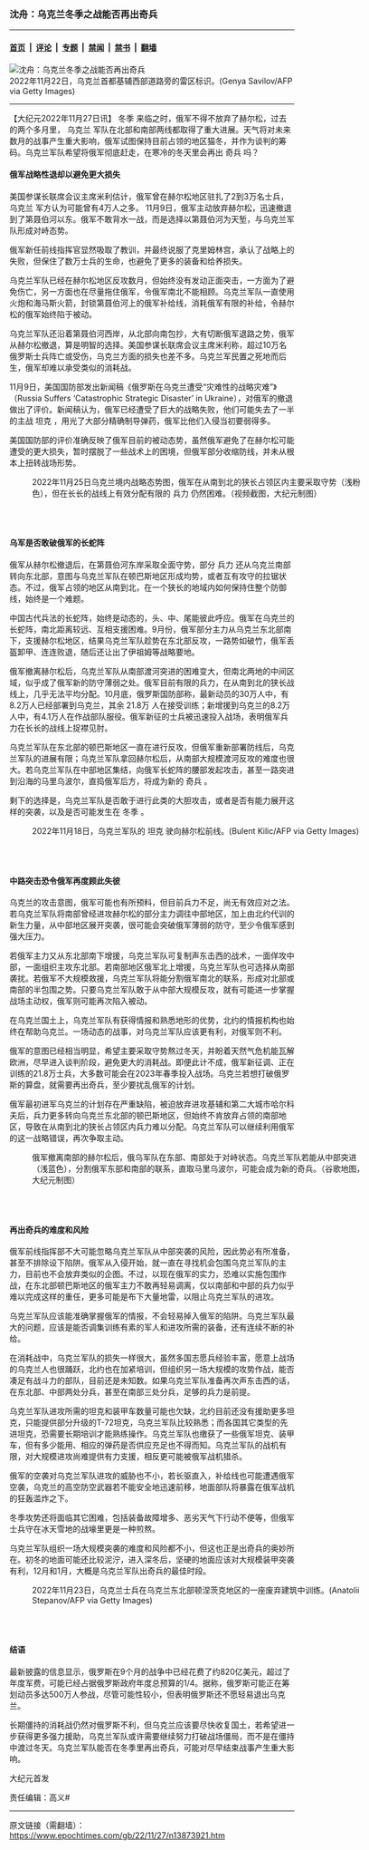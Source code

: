 ### 沈舟：乌克兰冬季之战能否再出奇兵

---

#### [首页](../../../..?n13873921) &nbsp;|&nbsp; [评论](../../../../../epoch-comment?n13873921) &nbsp;|&nbsp; [专题](../../../../../epoch-special?n13873921) &nbsp;|&nbsp; [禁闻](../../../../../epoch-news?n13873921) &nbsp;|&nbsp; [禁书](../../../../../books?n13873921) &nbsp;|&nbsp; [翻墙](https://github.com/gfw-breaker/nogfw/blob/master/README.md?n13873921)


<div><img alt="沈舟：乌克兰冬季之战能否再出奇兵" class="attachment-djy_600_400 size-djy_600_400 wp-post-image" src="https://i.epochtimes.com/assets/uploads/2022/11/id13873924-GettyImages-1244994510-600x400.jpg"/>
<div class="caption">
 2022年11月22日，乌克兰首都基辅西部道路旁的雷区标识。(Genya Savilov/AFP via Getty Images)
</div></div><hr/><div class="post_content" id="artbody" itemprop="articleBody">
 <!-- article content begin -->
 <p>
  【大纪元2022年11月27日讯】
  <ok href="https://www.epochtimes.com/gb/tag/%E5%86%AC%E5%AD%A3.html">
   冬季
  </ok>
  来临之时，俄军不得不放弃了赫尔松，过去的两个多月里，
  <ok href="https://www.epochtimes.com/gb/tag/%E4%B9%8C%E5%85%8B%E5%85%B0.html">
   乌克兰
  </ok>
  军队在北部和南部两线都取得了重大进展。天气将对未来数月的战事产生重大影响，俄军试图保持目前占领的地区猫冬，并作为谈判的筹码。乌克兰军队希望将俄军彻底赶走，在寒冷的冬天里会再出
  <ok href="https://www.epochtimes.com/gb/tag/%E5%A5%87%E5%85%B5.html">
   奇兵
  </ok>
  吗？
 </p>
 <h4>
  俄军战略性退却以避免更大损失
 </h4>
 <p>
  美国参谋长联席会议主席米利估计，俄军曾在赫尔松地区驻扎了2到3万名士兵，
  <ok href="https://www.epochtimes.com/gb/tag/%E4%B9%8C%E5%85%8B%E5%85%B0.html">
   乌克兰
  </ok>
  军方认为可能曾有4万人之多。 11月9日，俄军主动放弃赫尔松，迅速撤退到了第聂伯河以东。俄军不敢背水一战，而是选择以第聂伯河为天堑，与乌克兰军队形成对峙态势。
 </p>
 <p>
  俄军新任前线指挥官显然吸取了教训，并最终说服了克里姆林宫，承认了战略上的失败，但保住了数万士兵的生命，也避免了更多的装备和给养损失。
 </p>
 <p>
  乌克兰军队已经在赫尔松地区反攻数月，但始终没有发动正面突击，一方面为了避免伤亡，另一方面也在尽量拖住俄军，令俄军南北不能相顾。乌克兰军队一直使用火炮和海马斯火箭，封锁第聂伯河上的俄军补给线，消耗俄军有限的补给，令赫尔松的俄军始终陷于被动。
 </p>
 <p>
  乌克兰军队还沿着第聂伯河西岸，从北部向南包抄，大有切断俄军退路之势，俄军从赫尔松撤退，算是明智的选择。美国参谋长联席会议主席米利称，超过10万名俄罗斯士兵阵亡或受伤，乌克兰方面的损失也差不多。乌克兰军民置之死地而后生，俄军却难以承受类似的消耗战。
 </p>
 <p>
  11月9日，美国国防部发出新闻稿《俄罗斯在乌克兰遭受“灾难性的战略灾难”》（Russia Suffers ‘Catastrophic Strategic Disaster’ in Ukraine），对俄军的撤退做出了评价。新闻稿认为，俄军已经遭受了巨大的战略失败，他们可能失去了一半的主战
  <ok href="https://www.epochtimes.com/gb/tag/%E5%9D%A6%E5%85%8B.html">
   坦克
  </ok>
  ，用光了大部分精确制导弹药，俄军比他们入侵当初要弱得多。
 </p>
 <p>
  美国国防部的评价准确反映了俄军目前的被动态势，虽然俄军避免了在赫尔松可能遭受的更大损失，暂时摆脱了一些战术上的困境，但俄军部分收缩防线，并未从根本上扭转战场形势。
 </p>
 <figure aria-describedby="caption-attachment-13873927" class="wp-caption aligncenter" id="attachment_13873927" style="width: 600px">
  <ok href="https://i.epochtimes.com/assets/uploads/2022/11/id13873927-Ukraine-map_20221125text.jpg" target="_blank">
   <img alt="" class="size-large wp-image-13873927" src="https://i.epochtimes.com/assets/uploads/2022/11/id13873927-Ukraine-map_20221125text-600x401.jpg"/>
  </ok>
  <br/><figcaption class="wp-caption-text" id="caption-attachment-13873927">
   2022年11月25日乌克兰境内战略态势图，俄军在从南到北的狭长占领区内主要采取守势（浅粉色），但在长长的战线上有效分配有限的
   <ok href="https://www.epochtimes.com/gb/tag/%E5%85%B5%E5%8A%9B.html">
    兵力
   </ok>
   仍然困难。（视频截图，大纪元制图）
  </figcaption><br/>
 </figure><br/>
 <h4>
  乌军是否敢破俄军的长蛇阵
 </h4>
 <p>
  俄军从赫尔松撤退后，在第聂伯河东岸采取全面守势，部分
  <ok href="https://www.epochtimes.com/gb/tag/%E5%85%B5%E5%8A%9B.html">
   兵力
  </ok>
  还从乌克兰南部转向东北部，意图与乌克兰军队在顿巴斯地区形成均势，或者互有攻守的拉锯状态。不过，俄军占领的地区从南到北，在一个狭长的地域内如何保持住整个防御线，始终是一个难题。
 </p>
 <p>
  中国古代兵法的长蛇阵，始终是动态的，头、中、尾能彼此呼应。俄军在乌克兰的长蛇阵，南北距离较远、互相支援困难。9月份，俄军部分主力从乌克兰东北部南下，支援赫尔松地区，结果乌克兰军队趁势在东北部反攻，一路势如破竹，俄军丢盔卸甲、连连败退，随后还让出了伊祖姆等战略要地。
 </p>
 <p>
  俄军撤离赫尔松后，乌克兰军队从南部渡河突进的困难变大，但南北两地的中间区域，似乎成了俄军新的防守薄弱之处。俄军目前有限的兵力，在从南到北的狭长战线上，几乎无法平均分配。10月底，俄罗斯国防部称，最新动员的30万人中，有8.2万人已经部署到乌克兰，其余 21.8万 人在接受训练；新增援到乌克兰的8.2万人中，有4.1万人在作战部队服役。俄军新征的士兵被迅速投入战场，表明俄军兵力在长长的战线上捉襟见肘。
 </p>
 <p>
  乌克兰军队在东北部的顿巴斯地区一直在进行反攻，但俄军重新部署防线后，乌克兰军队的进展有限；乌克兰军队拿回赫尔松后，从南部大规模渡河反攻的难度也很大。若乌克兰军队在中部地区集结，向俄军长蛇阵的腰部发起攻击，甚至一路突进到沿海的马里乌波尔，直捣俄军后方，将成为新的
  <ok href="https://www.epochtimes.com/gb/tag/%E5%A5%87%E5%85%B5.html">
   奇兵
  </ok>
  。
 </p>
 <p>
  剩下的选择是，乌克兰军队是否敢于进行此类的大胆攻击，或者是否有能力展开这样的突袭，以及是否可能发生在
  <ok href="https://www.epochtimes.com/gb/tag/%E5%86%AC%E5%AD%A3.html">
   冬季
  </ok>
  。
 </p>
 <figure aria-describedby="caption-attachment-13873928" class="wp-caption aligncenter" id="attachment_13873928" style="width: 600px">
  <ok href="https://i.epochtimes.com/assets/uploads/2022/11/id13873928-GettyImages-1244877986.jpg" target="_blank">
   <img alt="" class="size-large wp-image-13873928" src="https://i.epochtimes.com/assets/uploads/2022/11/id13873928-GettyImages-1244877986-600x397.jpg"/>
  </ok>
  <br/><figcaption class="wp-caption-text" id="caption-attachment-13873928">
   2022年11月18日，乌克兰军队的
   <ok href="https://www.epochtimes.com/gb/tag/%E5%9D%A6%E5%85%8B.html">
    坦克
   </ok>
   驶向赫尔松前线。(Bulent Kilic/AFP via Getty Images)
  </figcaption><br/>
 </figure><br/>
 <h4>
  中路突击恐令俄军再度顾此失彼
 </h4>
 <p>
  乌克兰的攻击意图，俄军可能也有所预料，但目前兵力不足，尚无有效应对之法。若乌克兰军队将南部曾经进攻赫尔松的部分主力调往中部地区，加上由北约代训的新生力量，从中部地区展开突袭，很可能会突破俄军薄弱的防守，至少令俄军感到强大压力。
 </p>
 <p>
  若俄军主力又从东北部南下增援，乌克兰军队可复制声东击西的战术，一面佯攻中部，一面组织主攻东北部。若南部地区俄军北上增援，乌克兰军队也可选择从南部袭扰。若俄军不大规模救援，乌克兰军队将能分割俄军南北的联系，形成对北部或南部的半包围之势。只要乌克兰军队敢于从中部大规模反攻，就有可能进一步掌握战场主动权，俄军则可能再次陷入被动。
 </p>
 <p>
  在乌克兰国土上，乌克兰军队有获得情报和熟悉地形的优势，北约的情报机构也始终在帮助乌克兰。一场动态的战事，对乌克兰军队应该更有利，对俄军则不利。
 </p>
 <p>
  俄军的意图已经相当明显，希望主要采取守势熬过冬天，并盼着天然气危机能瓦解欧洲，尽早进入谈判阶段，避免更大的消耗战。即便此计不成，俄军新征调、正在训练的21.8万士兵，大多数可能会在2023年春季投入战场。乌克兰若想打破俄罗斯的算盘，就需要再出奇兵，至少要扰乱俄军的计划。
 </p>
 <p>
  俄军最初进军乌克兰的计划存在严重缺陷，被迫放弃进攻基辅和第二大城市哈尔科夫后，兵力更多转向乌克兰东北部的顿巴斯地区，但始终不肯放弃占领的南部地区，导致在从南到北的狭长占领区内兵力难以分配。乌克兰军队可以继续利用俄军的这一战略错误，再次争取主动。
 </p>
 <figure aria-describedby="caption-attachment-13873929" class="wp-caption aligncenter" id="attachment_13873929" style="width: 600px">
  <ok href="https://i.epochtimes.com/assets/uploads/2022/11/id13873929-Ukraine-map_20221110.jpg" target="_blank">
   <img alt="" class="size-large wp-image-13873929" src="https://i.epochtimes.com/assets/uploads/2022/11/id13873929-Ukraine-map_20221110-600x387.jpg"/>
  </ok>
  <br/><figcaption class="wp-caption-text" id="caption-attachment-13873929">
   俄军撤离南部的赫尔松后，俄乌军队在东部、南部处于对峙状态。乌克兰军队若能从中部突进（浅蓝色），分割俄军东部和南部的联系，直取马里乌波尔，可能会成为新的奇兵。（谷歌地图，大纪元制图）
  </figcaption><br/>
 </figure><br/>
 <h4>
  再出奇兵的难度和风险
 </h4>
 <p>
  俄军前线指挥部不大可能忽略乌克兰军队从中部突袭的风险，因此势必有所准备，甚至不排除设下陷阱。俄军从入侵开始，就一直在寻找机会包围乌克兰军队的主力，目前也不会放弃类似的企图。不过，以现在俄军的实力，恐难以实施包围作战，在东北部顿巴斯地区的俄军主力不敢再轻易调离，仅以南部和中部的兵力似乎难以完成这样的重任，更多可能是布下大量地雷，以阻止乌克兰军队的进攻。
 </p>
 <p>
  乌克兰军队应该能准确掌握俄军的情报，不会轻易掉入俄军的陷阱。乌克兰军队最大的问题，应该是能否调集训练有素的军人和进攻所需的装备，还有连续不断的补给。
 </p>
 <p>
  在消耗战中，乌克兰军队的损失一样很大，虽然多国志愿兵经验丰富，愿意上战场的乌克兰人也很踊跃，北约也在加紧培训，但组织另一场大规模的攻势作战，能否凑足有战斗力的部队，目前还是未知数。如果乌克兰军队准备再次声东击西的话，在东北部、中部两处分兵，甚至在南部三处分兵，足够的兵力是前提。
 </p>
 <p>
  乌克兰军队进攻所需的坦克和装甲车数量可能也欠缺，北约目前还没有援助更多坦克，只能提供部分升级的T-72坦克，乌克兰军队比较熟悉；而各国其它类型的先进坦克，恐需要长期培训才能熟练操作。乌克兰军队也缴获了一些俄军坦克、装甲车，但有多少能用、相应的弹药是否供应充足也不得而知。乌克兰军队的战机有限，对大规模进攻尚难提供有力支援，相反更可能被俄军战机猎杀。
 </p>
 <p>
  俄军的空袭对乌克兰军队进攻的威胁也不小，若长驱直入，补给线也可能遭遇俄军空袭，乌克兰的高空防空武器若不能安全地迅速前移，地面部队将暴露在俄军战机的狂轰滥炸之下。
 </p>
 <p>
  冬季攻势还将面临其它困难，包括装备故障增多、恶劣天气下行动不便等，但俄军士兵守在冰天雪地的战壕里更是一种煎熬。
 </p>
 <p>
  乌克兰军队组织一场大规模突袭的难度和风险都不小，但这也正是出奇兵的奥妙所在。初冬的地面可能还比较泥泞，进入深冬后，坚硬的地面应该对大规模装甲突袭有利，12月和1月，大概是乌克兰军队出奇兵的最佳时段。
 </p>
 <figure aria-describedby="caption-attachment-13873930" class="wp-caption aligncenter" id="attachment_13873930" style="width: 600px">
  <ok href="https://i.epochtimes.com/assets/uploads/2022/11/id13873930-GettyImages-1245053324.jpg" target="_blank">
   <img alt="" class="size-large wp-image-13873930" src="https://i.epochtimes.com/assets/uploads/2022/11/id13873930-GettyImages-1245053324-600x406.jpg"/>
  </ok>
  <br/><figcaption class="wp-caption-text" id="caption-attachment-13873930">
   2022年11月23日，乌克兰士兵在乌克兰东北部顿涅茨克地区的一座废弃建筑中训练。(Anatolii Stepanov/AFP via Getty Images)
  </figcaption><br/>
 </figure><br/>
 <h4>
  结语
 </h4>
 <p>
  最新披露的信息显示，俄罗斯在9个月的战争中已经花费了约820亿美元，超过了年度军费，可能已经占据俄罗斯政府年度总预算的1/4。据称，俄罗斯可能正在筹划动员多达500万人参战，尽管可能性较小，但表明俄罗斯还不愿轻易退出乌克兰。
 </p>
 <p>
  长期僵持的消耗战仍然对俄罗斯不利，但乌克兰应该要尽快收复国土，若希望进一步获得更多强力援助，乌克兰军队或许需要继续努力打破战场僵局，而不是在僵持中渡过冬天。乌克兰军队能否在冬季里再出奇兵，可能对尽早结束战事产生重大影响。
 </p>
 <p>
  大纪元首发
 </p>
 <p>
  责任编辑：高义#
 </p>
 <!-- article content end -->
 <div id="below_article_ad">
 </div>
</div>


---

原文链接（需翻墙）：https://www.epochtimes.com/gb/22/11/27/n13873921.htm